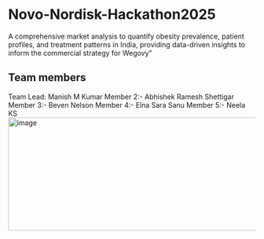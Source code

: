 # Novo-Nordisk-Hackathon2025
A comprehensive market analysis to quantify obesity prevalence, patient profiles, and treatment patterns in India, providing data-driven insights to inform the commercial strategy for Wegovy"

## Team members
Team Lead: Manish M Kumar
Member 2:- Abhishek Ramesh Shettigar
Member 3:- Beven Nelson
Member 4:- Elna Sara Sanu
Member 5:- Neela KS
<img width="574" height="230" alt="image" src="https://github.com/user-attachments/assets/50d23fac-cf0c-428d-ac2e-b9e1e797542f" />
